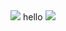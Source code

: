 <img src="https://capsule-render.vercel.app/api?type=waving&color=timeGradient&height=150&section=header&animation=twinkling" />
hello
<img src="https://capsule-render.vercel.app/api?type=waving&color=timeGradient&height=150&section=footer&animation=twinkling" />
